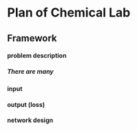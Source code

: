 # Plan of Chemical Lab
## Framework
#### problem description
##### There are many 
#### input
#### output (loss)
#### network design
